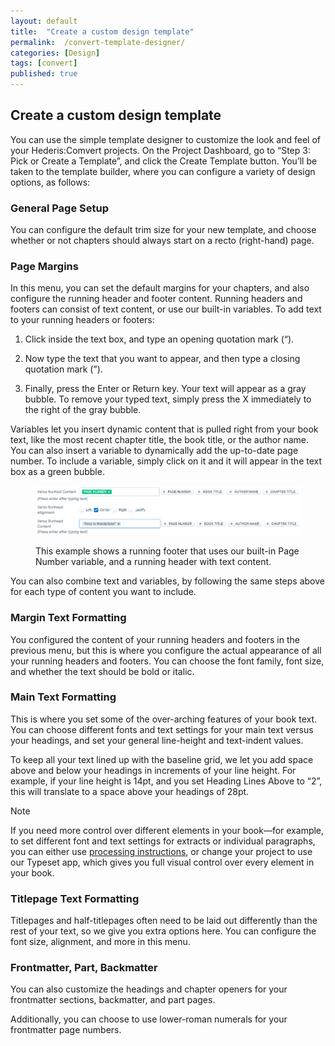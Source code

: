 ```yaml
---
layout: default
title:  "Create a custom design template"
permalink:  /convert-template-designer/
categories: [Design]
tags: [convert]
published: true
---
```


<section data-type="chapter" class="hsecchapter" data-hederis-type="hsecchapter" id="convert-template-designer" data-pi-attrs="id: convert-template-designer; data-tags: convert;" role="doc-chapter" data-tags="convert" data-author-name=" " data-book-title=" " title="Create a custom design template"><h1 data-hederis-type="hblkchaptitle" class="hblkchaptitle" id="pEpO2hmP2">Create a custom design template</h1>
    <p class="hblkp" data-hederis-type="hblkp" id="pFLviiVYO">You can use the simple template designer to customize the look and feel of your Hederis:Comvert projects. On the Project Dashboard, go to &#8220;Step 3: Pick or Create a Template&#8221;, and click the Create Template button. You&#8217;ll be taken to the template builder, where you can configure a variety of design options, as follows:</p>
    <section class="hwprsubsection" data-hederis-type="hwprsubsection" id="pyLqndtR2" data-type="subsection" title="General Page Setup"><h1 data-hederis-type="hblktitle" class="hblktitle" id="pDuwxtZ4v">General Page Setup</h1>
    <p class="hblkp" data-hederis-type="hblkp" id="pGSEaYJIR">You can configure the default trim size for your new template, and choose whether or not chapters should always start on a recto (right-hand) page.</p>
    </section>
    <section class="hwprsubsection" data-hederis-type="hwprsubsection" id="pPTXSt5RV" data-type="subsection" title="Page Margins"><h1 data-hederis-type="hblktitle" class="hblktitle" id="pVQGHYOJ4">Page Margins</h1>
    <p class="hblkp" data-hederis-type="hblkp" id="p7nAqY48G">In this menu, you can set the default margins for your chapters, and also configure the running header and footer content. Running headers and footers can consist of text content, or use our built-in variables. To add text to your running headers or footers:</p>
    <ol class="hwprnumlist" data-hederis-type="hwprnumlist" id="p9cVa5thB"><li class="hblkoli" data-hederis-type="hblkoli" id="lidY9OFBec"><p class="hblkoli" data-hederis-type="hblklip" id="pND8Vp0LM">Click inside the text box, and type an opening quotation mark (&#8220;).</p></li>
    <li class="hblkoli" data-hederis-type="hblkoli" id="liHfoL6DxL"><p class="hblkoli" data-hederis-type="hblklip" id="pIKhNAJXV">Now type the text that you want to appear, and then type a closing quotation mark (&#8221;).</p></li>
    <li class="hblkoli" data-hederis-type="hblkoli" id="li9e8NEPpZ"><p class="hblkoli" data-hederis-type="hblklip" id="pO2Zd6INM">Finally, press the Enter or Return key. Your text will appear as a gray bubble. To remove your typed text, simply press the X immediately to the right of the gray bubble.</p></li>
    </ol>
    <p class="hblkp" data-hederis-type="hblkp" id="peEyymoTc">Variables let you insert dynamic content that is pulled right from your book text, like the most recent chapter title, the book title, or the author name. You can also insert a variable to dynamically add the up-to-date page number. To include a variable, simply click on it and it will appear in the text box as a green bubble.</p>
    <figure class="hwprfig" data-hederis-type="hwprfig" id="pFSNonC5t"><img data-hederis-type="hblkimg" class="hblkimg" id="pslsvzDw1" src="/images/runheadfoot.png" data-img-src="runheadfoot.png"/>
    <p class="hblkcaption" data-hederis-type="hblkcaption" id="pJflFBR3z">This example shows a running footer that uses our built-in Page Number variable, and a running header with text content.</p>
    </figure>
    <p class="hblkp" data-hederis-type="hblkp" id="psRfxMKe6">You can also combine text and variables, by following the same steps above for each type of content you want to include.</p>
    </section>
    <section class="hwprsubsection" data-hederis-type="hwprsubsection" id="pkrKz3IYI" data-type="subsection" title="Margin Text Formatting"><h1 data-hederis-type="hblktitle" class="hblktitle" id="pWU8dVm5c">Margin Text Formatting</h1>
    <p class="hblkp" data-hederis-type="hblkp" id="pSifbzq9x">You configured the content of your running headers and footers in the previous menu, but this is where you configure the actual appearance of all your running headers and footers. You can choose the font family, font size, and whether the text should be bold or italic.</p>
    </section>
    <section class="hwprsubsection" data-hederis-type="hwprsubsection" id="ptXA3FWJk" data-type="subsection" title="Main Text Formatting"><h1 data-hederis-type="hblktitle" class="hblktitle" id="pFJa1tTTN">Main Text Formatting</h1>
    <p class="hblkp" data-hederis-type="hblkp" id="p1blvoX4J">This is where you set some of the over-arching features of your book text. You can choose different fonts and text settings for your main text versus your headings, and set your general line-height and text-indent values.</p>
    <p class="hblkp" data-hederis-type="hblkp" id="pQ0Vl0G8o">To keep all your text lined up with the baseline grid, we let you add space above and below your headings in increments of your line height. For example, if your line height is 14pt, and you set Heading Lines Above to &#8220;2&#8221;, this will translate to a space above your headings of 28pt. </p>
    <aside class="hwprbox box" data-hederis-type="hwprbox" id="pxuS6SPuY" data-type="sidebar"><p class="hblktype" data-hederis-type="hblktype" id="pPXsZ3NNi">Note</p>
    <p class="hblkp" data-hederis-type="hblkp" id="pyL3Onho4">If you need more control over different elements in your book&#8212;for example, to set different font and text settings for extracts or individual paragraphs, you can either use <a href="{% post_url 2019-10-22-37-Customizethedesignofspecificparagraphswrappersorsections %}" id="p2lGRzRTN"><span class="Hyperlink" id="piwp9KAwC">processing instructions</span></a>, or change your project to use our Typeset app, which gives you full visual control over every element in your book.</p>
    </aside>
    </section>
    <section class="hwprsubsection" data-hederis-type="hwprsubsection" id="pN70sCwvo" data-type="subsection" title="Titlepage Text Formatting"><h1 data-hederis-type="hblktitle" class="hblktitle" id="pBWwzwvZy">Titlepage Text Formatting</h1>
    <p class="hblkp" data-hederis-type="hblkp" id="pbaqgkfoo">Titlepages and half-titlepages often need to be laid out differently than the rest of your text, so we give you extra options here. You can configure the font size, alignment, and more in this menu.</p>
    </section>
    <section class="hwprsubsection" data-hederis-type="hwprsubsection" id="pTwSzz8uW" data-type="subsection" title="Frontmatter, Part, Backmatter"><h1 data-hederis-type="hblktitle" class="hblktitle" id="p8iKfGNgq">Frontmatter, Part, Backmatter</h1>
    <p class="hblkp" data-hederis-type="hblkp" id="pidV9MMdL">You can also customize the headings and chapter openers for your frontmatter sections, backmatter, and part pages.</p>
    <p class="hblkp" data-hederis-type="hblkp" id="pXjBxYXsy">Additionally, you can choose to use lower-roman numerals for your frontmatter page numbers.</p>
    </section>
    </section>
    